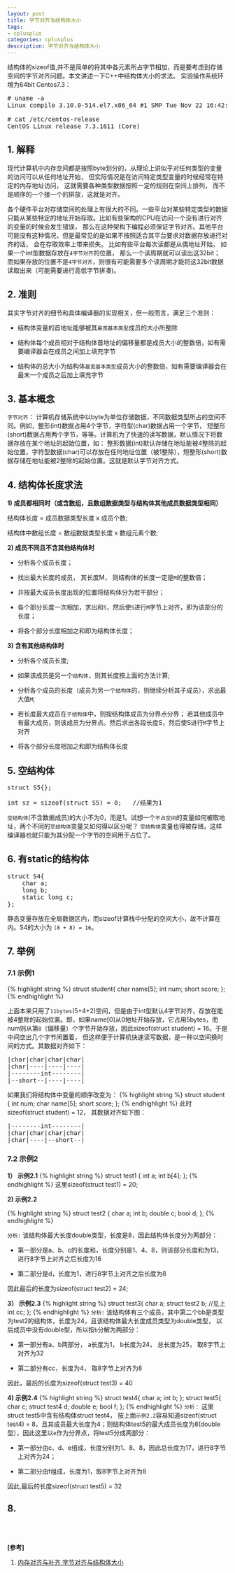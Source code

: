 ```yaml
---
layout: post
title: 字节对齐与结构体大小
tags:
- cplusplus
categories: cplusplus
description: 字节对齐与结构体大小
---
```


结构体的sizeof值,并不是简单的将其中各元素所占字节相加，而是要考虑到存储空间的字节对齐问题。本文讲述一下C++中结构体大小的求法。 实验操作系统环境为64bit Centos7.3：

<!-- more -->
<pre>
# uname -a
Linux compile 3.10.0-514.el7.x86_64 #1 SMP Tue Nov 22 16:42:41 UTC 2016 x86_64 x86_64 x86_64 GNU/Linux

# cat /etc/centos-release
CentOS Linux release 7.3.1611 (Core) 
</pre>


## 1. 解释
现代计算机中内存空间都是按照byte划分的，从理论上讲似乎对任何类型的变量的访问可以从任何地址开始， 但实际情况是在访问特定类型变量的时候经常在特定的内存地址访问， 这就需要各种类型数据按照一定的规则在空间上排列， 而不是顺序的一个接一个的排放，这就是对齐。

各个硬件平台对存储空间的处理上有很大的不同。一些平台对某些特定类型的数据只能从某些特定的地址开始存取。比如有些架构的CPU在访问一个没有进行对齐的变量的时候会发生错误， 那么在这种架构下编程必须保证字节对齐。其他平台可能没有这种情况，但是最常见的是如果不按照适合其平台要求对数据存放进行对齐的话， 会在存取效率上带来损失。 比如有些平台每次读都是从偶地址开始， 如果一个int型数据存放在```4字节对齐```的位置， 那么一个读周期就可以读出这32bit； 而如果存放的位置不是```4字节对齐```，则很有可能需要多个读周期才能将这32bit数据读取出来（可能需要进行高低字节拼凑)。

## 2. 准则
其实字节对齐的细节和具体编译器的实现相关，但一般而言，满足三个准则：

* 结构体变量的首地址能够被其```最宽基本类型```成员的大小所整除

* 结构体每个成员相对于结构体首地址的偏移量都是成员大小的整数倍，如有需要编译器会在成员之间加上填充字节

* 结构体的总大小为结构体```最宽基本类型```成员大小的整数倍，如有需要编译器会在最末一个成员之后加上填充字节

## 3. 基本概念

```字节对齐```： 计算机存储系统中以byte为单位存储数据，不同数据类型所占的空间不同。例如，整形(int)数据占用4个字节，字符型(char)数据占用一个字节， 短整形(short)数据占用两个字节，等等。计算机为了快速的读写数据，默认情况下将数据存放在某个地址的起始位置，如： 整形数据(int)默认存储在地址能被4整除的起始位置，字符型数据(char)可以存放在任何地址位置（被1整除），短整形(short)数据存储在地址能被2整除的起始位置。这就是默认字节对齐方式。

## 4. 结构体长度求法

**1) 成员都相同时（或含数组，且数组数据类型与结构体其他成员数据类型相同）**

结构体长度 = 成员数据类型长度 x 成员个数;

结构体中数组长度 = 数组数据类型长度 x 数组元素个数;


**2) 成员不同且不含其他结构体时**

* 分析各个成员长度；

* 找出最大长度的成员， 其长度M， 则结构体的长度一定是```M```的整数倍；

* 并按最大成员长度出现的位置将结构体分为若干部分；

* 各个部分长度一次相加，求出和```S```，然后使```S```进行```M```字节上对齐，即为该部分的长度；

* 将各个部分长度相加之和即为结构体长度；


**3) 含有其他结构体时**

* 分析各个成员长度;

* 如果该成员是另一个```结构体```，则其长度按上面的方法计算;

* 分析各个成员的长度（成员为另一个```结构体```的，则继续分析其子成员），求出最大值```M```;

* 若长度最大成员在```子结构体```中，则按结构体成员为分界点分界； 若其他成员中有最大成员，则该成员为分界点。然后求出各段长度S，然后使S进行```M```字节上对齐

* 将各个部分长度相加之和即为结构体长度


## 5. 空结构体
<pre>
struct S5{};

int sz = sizeof(struct S5) = 0;   //结果为1
</pre>

```空结构体```(不含数据成员)的大小不为0，而是1。试想一个```不占空间```的变量如何被取地址，两个不同的```空结构体```变量又如何得以区分呢？ ```空结构体```变量也得被存储，这样编译器也就只能为其分配一个字节的空间用于占位了。


## 6. 有static的结构体
<pre>
struct S4{
    char a;
    long b;
    static long c;
};
</pre>

静态变量存放在全局数据区内，而sizeof计算栈中分配的空间大小，故不计算在内。S4的大小为 ```(8 + 8) = 16```。


## 7. 举例

### 7.1 示例1

{% highlight string %}
struct student{
    char name[5];
    int num;
    short score;
};
{% endhighlight %}

上面本来只用了```11bytes```(5+4+2)空间，但是由于int型默认4字节对齐，存放在能被4整除的起始位置。即，如果name[0]从0地址开始存放，它占用5bytes，而num则从第```8```（偏移量）个字节开始存放，因此sizeof(struct student) = 16。于是中间空出几个字节闲置着， 但这样便于计算机快速读写数据，是一种以空间换时间的方式。其数据对齐如下：
<pre>
|char|char|char|char| 
|char|----|----|----| 
|--------int--------| 
|--short--|----|----| 
</pre>

如果我们将结构体中变量的顺序改变为：
{% highlight string %}
struct student 
{ 
    int num; 
    char name[5]; 
    short score; 
};
{% endhighlight %}
此时sizeof(struct student) = 12， 其数据对齐如下图：
<pre>
|--------int--------| 
|char|char|char|char| 
|char|----|--short--| 
</pre>


### 7.2 示例2

**1） 示例2.1**
{% highlight string %}
struct test1 
{ 
	int a; 
	int b[4]; 
};
{% endhighlight %}
这里sizeof(struct test1) = 20;

**2) 示例2.2**

{% highlight string %}
struct test2 
{ 
	char a; 
	int b; 
	double c; 
	bool d; 
};
{% endhighlight %} 

```分析:``` 该结构体最大长度double类型，长度是8，因此结构体长度分为两部分：

* 第一部分是a、b、c的长度和，长度分别是1、4、8，则该部分长度和为13，进行8字节上对齐之后长度为16

* 第二部分是d，长度为1，进行8字节上对齐之后长度为8

因此最后的长度为sizeof(struct test2) = 24;


**3） 示例2.3**
{% highlight string %}
struct test3{
	char a;
    struct test2 b;    //见上
    int cc;
};
{% endhighlight %}
```分析:``` 该结构体有三个成员，其中第二个bb是类型为test2的结构体，长度为24，且该结构体最大长度成员类型为double类型， 以后成员中没有double型，所以按```b```分解为两部分：

* 第一部分有a、b两部分， a长度为1， b长度为24， 总长度为25， 取8字节上对齐为32

* 第二部分有cc，长度为4， 取8字节上对齐为8

因此，最后的长度为sizeof(struct test3) = 40

**4) 示例2.4**
{% highlight string %}
struct test4{
   char a;
   int b;
};
struct test5{
    char c;
    struct test4 d;
    double e;
    bool f;
};
{% endhighlight %}
```分析：``` 这里struct test5中含有结构体struct test4， 按上面```示例2.2```容易知道sizeof(struct test4) = 8，且其成员最大长度为4；则结构体test5的最大成员长度为8(double型），因此这里以```e```作为分界点，将test5分成两部分：

* 第一部分由c、d、e组成，长度分别为1、8、8，因此总长度为17，进行8字节上对齐为24；

* 第二部分由f组成，长度为1，取8字节上对齐为8

因此,最后的长度sizeof(struct test5) = 32


## 8. 












<br />
<br />

**[参考]**

1. [内存对齐与补齐 字节对齐与结构体大小](https://blog.csdn.net/u010479322/article/details/51137907)

<br />
<br />
<br />





